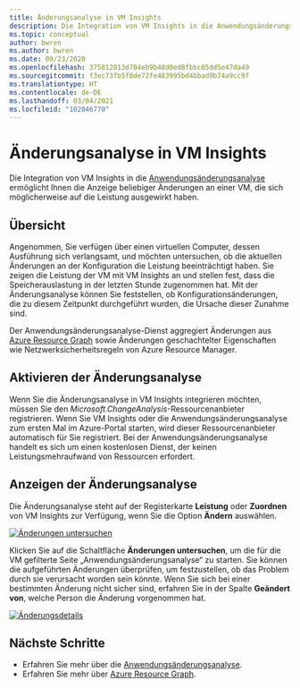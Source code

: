 ```yaml
---
title: Änderungsanalyse in VM Insights
description: Die Integration von VM Insights in die Anwendungsänderungsanalyse ermöglicht Ihnen die Anzeige von Änderungen an einer VM, die sich möglicherweise auf die Leistung ausgewirkt haben.
ms.topic: conceptual
author: bwren
ms.author: bwren
ms.date: 09/23/2020
ms.openlocfilehash: 375812813d704eb9b48d0ed8fbbc65dd5e47da49
ms.sourcegitcommit: f3ec73fb5f8de72fe483995bd4bbad9b74a9cc9f
ms.translationtype: HT
ms.contentlocale: de-DE
ms.lasthandoff: 03/04/2021
ms.locfileid: "102046770"
---
```

# <a name="change-analysis-in-vm-insights"></a>Änderungsanalyse in VM Insights
Die Integration von VM Insights in die [Anwendungsänderungsanalyse](../app/change-analysis.md) ermöglicht Ihnen die Anzeige beliebiger Änderungen an einer VM, die sich möglicherweise auf die Leistung ausgewirkt haben.

## <a name="overview"></a>Übersicht
Angenommen, Sie verfügen über einen virtuellen Computer, dessen Ausführung sich verlangsamt, und möchten untersuchen, ob die aktuellen Änderungen an der Konfiguration die Leistung beeinträchtigt haben. Sie zeigen die Leistung der VM mit VM Insights an und stellen fest, dass die Speicherauslastung in der letzten Stunde zugenommen hat. Mit der Änderungsanalyse können Sie feststellen, ob Konfigurationsänderungen, die zu diesem Zeitpunkt durchgeführt wurden, die Ursache dieser Zunahme sind.

Der Anwendungsänderungsanalyse-Dienst aggregiert Änderungen aus [Azure Resource Graph](../../governance/resource-graph/how-to/get-resource-changes.md) sowie Änderungen geschachtelter Eigenschaften wie Netzwerksicherheitsregeln von Azure Resource Manager. 

## <a name="enabling-change-analysis"></a>Aktivieren der Änderungsanalyse
Wenn Sie die Änderungsanalyse in VM Insights integrieren möchten, müssen Sie den *Microsoft.ChangeAnalysis*-Ressourcenanbieter registrieren. Wenn Sie VM Insights oder die Anwendungsänderungsanalyse zum ersten Mal im Azure-Portal starten, wird dieser Ressourcenanbieter automatisch für Sie registriert. Bei der Anwendungsänderungsanalyse handelt es sich um einen kostenlosen Dienst, der keinen Leistungsmehraufwand von Ressourcen erfordert.

## <a name="view-change-analysis"></a>Anzeigen der Änderungsanalyse
Die Änderungsanalyse steht auf der Registerkarte **Leistung** oder **Zuordnen** von VM Insights zur Verfügung, wenn Sie die Option **Ändern** auswählen. 

[![Änderungen untersuchen](media/vminsights-change-analysis/investigate-changes-screenshot.png)](media/vminsights-change-analysis/investigate-changes-screenshot-zoom.png#lightbox)


Klicken Sie auf die Schaltfläche **Änderungen untersuchen**, um die für die VM gefilterte Seite „Anwendungsänderungsanalyse“ zu starten. Sie können die aufgeführten Änderungen überprüfen, um festzustellen, ob das Problem durch sie verursacht worden sein könnte. Wenn Sie sich bei einer bestimmten Änderung nicht sicher sind, erfahren Sie in der Spalte **Geändert von**, welche Person die Änderung vorgenommen hat.

[![Änderungsdetails](media/vminsights-change-analysis/change-details-screenshot.png)](media/vminsights-change-analysis/change-details-screenshot.png#lightbox)

## <a name="next-steps"></a>Nächste Schritte
- Erfahren Sie mehr über die [Anwendungsänderungsanalyse](../app/change-analysis.md).
- Erfahren Sie mehr über [Azure Resource Graph](../../governance/resource-graph/how-to/get-resource-changes.md). 

